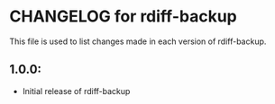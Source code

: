 # CHANGELOG for rdiff-backup

This file is used to list changes made in each version of rdiff-backup.

## 1.0.0:

* Initial release of rdiff-backup
